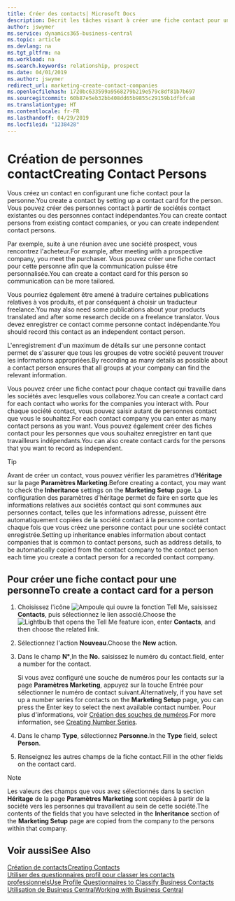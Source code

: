 ```yaml
---
title: Créer des contacts| Microsoft Docs
description: Décrit les tâches visant à créer une fiche contact pour une personne, par exemple, un prospect ou un fournisseur, afin de définir les relations et personnaliser la communication.
author: jswymer
ms.service: dynamics365-business-central
ms.topic: article
ms.devlang: na
ms.tgt_pltfrm: na
ms.workload: na
ms.search.keywords: relationship, prospect
ms.date: 04/01/2019
ms.author: jswymer
redirect_url: marketing-create-contact-companies
ms.openlocfilehash: 1720bc633599a9568279b219e579c8df81b7b697
ms.sourcegitcommit: 60b87e5eb32bb408dd65b9855c29159b1dfbfca8
ms.translationtype: HT
ms.contentlocale: fr-FR
ms.lasthandoff: 04/29/2019
ms.locfileid: "1238428"
---
```

# <a name="creating-contact-persons"></a><span data-ttu-id="f1d97-103">Création de personnes contact</span><span class="sxs-lookup"><span data-stu-id="f1d97-103">Creating Contact Persons</span></span>
<span data-ttu-id="f1d97-104">Vous créez un contact en configurant une fiche contact pour la personne.</span><span class="sxs-lookup"><span data-stu-id="f1d97-104">You create a contact by setting up a contact card for the person.</span></span> <span data-ttu-id="f1d97-105">Vous pouvez créer des personnes contact à partir de sociétés contact existantes ou des personnes contact indépendantes.</span><span class="sxs-lookup"><span data-stu-id="f1d97-105">You can create contact persons from existing contact companies, or you can create independent contact persons.</span></span>

<span data-ttu-id="f1d97-106">Par exemple, suite à une réunion avec une société prospect, vous rencontrez l'acheteur.</span><span class="sxs-lookup"><span data-stu-id="f1d97-106">For example, after meeting with a prospective company, you meet the purchaser.</span></span> <span data-ttu-id="f1d97-107">Vous pouvez créer une fiche contact pour cette personne afin que la communication puisse être personnalisée.</span><span class="sxs-lookup"><span data-stu-id="f1d97-107">You can create a contact card for this person so communication can be more tailored.</span></span>

<span data-ttu-id="f1d97-108">Vous pourriez également être amené à traduire certaines publications relatives à vos produits, et par conséquent à choisir un traducteur freelance.</span><span class="sxs-lookup"><span data-stu-id="f1d97-108">You may also need some publications about your products translated and after some research decide on a freelance translator.</span></span> <span data-ttu-id="f1d97-109">Vous devez enregistrer ce contact comme personne contact indépendante.</span><span class="sxs-lookup"><span data-stu-id="f1d97-109">You should record this contact as an independent contact person.</span></span>

<span data-ttu-id="f1d97-110">L'enregistrement d'un maximum de détails sur une personne contact permet de s'assurer que tous les groupes de votre société peuvent trouver les informations appropriées.</span><span class="sxs-lookup"><span data-stu-id="f1d97-110">By recording as many details as possible about a contact person ensures that all groups at your company can find the relevant information.</span></span>

<span data-ttu-id="f1d97-111">Vous pouvez créer une fiche contact pour chaque contact qui travaille dans les sociétés avec lesquelles vous collaborez.</span><span class="sxs-lookup"><span data-stu-id="f1d97-111">You can create a contact card for each contact who works for the companies you interact with.</span></span> <span data-ttu-id="f1d97-112">Pour chaque société contact, vous pouvez saisir autant de personnes contact que vous le souhaitez.</span><span class="sxs-lookup"><span data-stu-id="f1d97-112">For each contact company you can enter as many contact persons as you want.</span></span> <span data-ttu-id="f1d97-113">Vous pouvez également créer des fiches contact pour les personnes que vous souhaitez enregistrer en tant que travailleurs indépendants.</span><span class="sxs-lookup"><span data-stu-id="f1d97-113">You can also create contact cards for the persons that you want to record as independent.</span></span>

> [!TIP]  
>   <span data-ttu-id="f1d97-114">Avant de créer un contact, vous pouvez vérifier les paramètres d'**Héritage** sur la page **Paramètres Marketing**.</span><span class="sxs-lookup"><span data-stu-id="f1d97-114">Before creating a contact, you may want to check the **Inheritance** settings on the **Marketing Setup** page.</span></span> <span data-ttu-id="f1d97-115">La configuration des paramètres d'héritage permet de faire en sorte que les informations relatives aux sociétés contact qui sont communes aux personnes contact, telles que les informations adresse, puissent être automatiquement copiées de la société contact à la personne contact chaque fois que vous créez une personne contact pour une société contact enregistrée.</span><span class="sxs-lookup"><span data-stu-id="f1d97-115">Setting up inheritance enables information about contact companies that is common to contact persons, such as address details, to be automatically copied from the contact company to the contact person each time you create a contact person for a recorded contact company.</span></span>

## <a name="to-create-a-contact-card-for-a-person"></a><span data-ttu-id="f1d97-116">Pour créer une fiche contact pour une personne</span><span class="sxs-lookup"><span data-stu-id="f1d97-116">To create a contact card for a person</span></span>
1. <span data-ttu-id="f1d97-117">Choisissez l'icône ![Ampoule qui ouvre la fonction Tell Me](media/ui-search/search_small.png "Dites-moi ce que vous voulez faire"), saisissez **Contacts**, puis sélectionnez le lien associé.</span><span class="sxs-lookup"><span data-stu-id="f1d97-117">Choose the ![Lightbulb that opens the Tell Me feature](media/ui-search/search_small.png "Tell me what you want to do") icon, enter **Contacts**, and then choose the related link.</span></span>
2. <span data-ttu-id="f1d97-118">Sélectionnez l'action **Nouveau**.</span><span class="sxs-lookup"><span data-stu-id="f1d97-118">Choose the **New** action.</span></span>
3. <span data-ttu-id="f1d97-119">Dans le champ **N°**,</span><span class="sxs-lookup"><span data-stu-id="f1d97-119">In the **No.**</span></span> <span data-ttu-id="f1d97-120">saisissez le numéro du contact.</span><span class="sxs-lookup"><span data-stu-id="f1d97-120">field, enter a number for the contact.</span></span>

    <span data-ttu-id="f1d97-121">Si vous avez configuré une souche de numéros pour les contacts sur la page **Paramètres Marketing**, appuyez sur la touche Entrée pour sélectionner le numéro de contact suivant.</span><span class="sxs-lookup"><span data-stu-id="f1d97-121">Alternatively, if you have set up a number series for contacts on the **Marketing Setup** page, you can press the Enter key to select the next available contact number.</span></span> <span data-ttu-id="f1d97-122">Pour plus d'informations, voir [Création des souches de numéros](ui-create-number-series.md).</span><span class="sxs-lookup"><span data-stu-id="f1d97-122">For more information, see [Creating Number Series](ui-create-number-series.md).</span></span>
4. <span data-ttu-id="f1d97-123">Dans le champ **Type**, sélectionnez **Personne**.</span><span class="sxs-lookup"><span data-stu-id="f1d97-123">In the **Type** field, select **Person**.</span></span>
5. <span data-ttu-id="f1d97-124">Renseignez les autres champs de la fiche contact.</span><span class="sxs-lookup"><span data-stu-id="f1d97-124">Fill in the other fields on the contact card.</span></span>

> [!NOTE]  
>   <span data-ttu-id="f1d97-125">Les valeurs des champs que vous avez sélectionnés dans la section **Héritage** de la page **Paramètres Marketing** sont copiées à partir de la société vers les personnes qui travaillent au sein de cette société.</span><span class="sxs-lookup"><span data-stu-id="f1d97-125">The contents of the fields that you have selected in the **Inheritance** section of the **Marketing Setup** page are copied from the company to the persons within that company.</span></span>

## <a name="see-also"></a><span data-ttu-id="f1d97-126">Voir aussi</span><span class="sxs-lookup"><span data-stu-id="f1d97-126">See Also</span></span>
[<span data-ttu-id="f1d97-127">Création de contacts</span><span class="sxs-lookup"><span data-stu-id="f1d97-127">Creating Contacts</span></span>](marketing-create-contact-companies.md)  
[<span data-ttu-id="f1d97-128">Utiliser des questionnaires profil pour classer les contacts professionnels</span><span class="sxs-lookup"><span data-stu-id="f1d97-128">Use Profile Questionnaires to Classify Business Contacts</span></span>](marketing-create-contact-profile-questionnaire.md)  
[<span data-ttu-id="f1d97-129">Utilisation de Business Central</span><span class="sxs-lookup"><span data-stu-id="f1d97-129">Working with Business Central</span></span>](ui-work-product.md)
